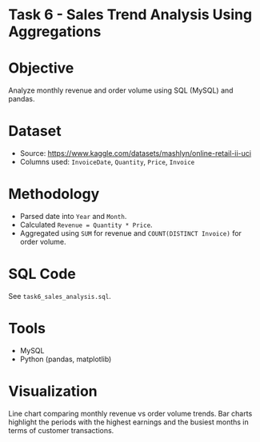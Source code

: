 # Task 6 - Sales Trend Analysis Using Aggregations

# Objective
Analyze monthly revenue and order volume using SQL (MySQL) and pandas.

# Dataset
- Source: https://www.kaggle.com/datasets/mashlyn/online-retail-ii-uci
- Columns used: `InvoiceDate`, `Quantity`, `Price`, `Invoice`

# Methodology
- Parsed date into `Year` and `Month`.
- Calculated `Revenue = Quantity * Price`.
- Aggregated using `SUM` for revenue and `COUNT(DISTINCT Invoice)` for order volume.

# SQL Code
See `task6_sales_analysis.sql`.

# Tools
- MySQL
- Python (pandas, matplotlib)

# Visualization
Line chart comparing monthly revenue vs order volume trends.
Bar charts highlight the periods with the highest earnings and the busiest months in terms of customer transactions.

